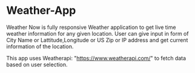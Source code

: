 # Weather-App

Weather Now is fully responsive Weather application to get live time weather information for any given location.
User can give input in form of City Name or Lattitude,Longitude or US Zip or IP address and get current information of the location.

This app uses Weatherapi: "https://www.weatherapi.com/" to fetch data based on user selection.